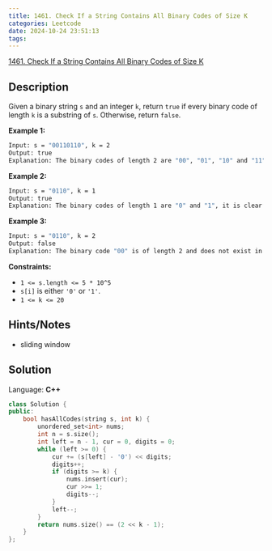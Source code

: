 ```yaml
---
title: 1461. Check If a String Contains All Binary Codes of Size K
categories: Leetcode
date: 2024-10-24 23:51:13
tags:
---
```


[1461. Check If a String Contains All Binary Codes of Size K](https://leetcode.com/problems/check-if-a-string-contains-all-binary-codes-of-size-k/description/)

## Description

Given a binary string `s` and an integer `k`, return `true` if every binary code of length `k` is a substring of `s`. Otherwise, return `false`.

**Example 1:**

```bash
Input: s = "00110110", k = 2
Output: true
Explanation: The binary codes of length 2 are "00", "01", "10" and "11". They can be all found as substrings at indices 0, 1, 3 and 2 respectively.
```

**Example 2:**

```bash
Input: s = "0110", k = 1
Output: true
Explanation: The binary codes of length 1 are "0" and "1", it is clear that both exist as a substring.
```

**Example 3:**

```bash
Input: s = "0110", k = 2
Output: false
Explanation: The binary code "00" is of length 2 and does not exist in the array.
```

**Constraints:**

- `1 <= s.length <= 5 * 10^5`
- `s[i]` is either `'0'` or `'1'`.
- `1 <= k <= 20`

## Hints/Notes

- sliding window

## Solution

Language: **C++**

```C++
class Solution {
public:
    bool hasAllCodes(string s, int k) {
        unordered_set<int> nums;
        int n = s.size();
        int left = n - 1, cur = 0, digits = 0;
        while (left >= 0) {
            cur += (s[left] - '0') << digits;
            digits++;
            if (digits >= k) {
                nums.insert(cur);
                cur >>= 1;
                digits--;
            }
            left--;
        }
        return nums.size() == (2 << k - 1);
    }
};
```
